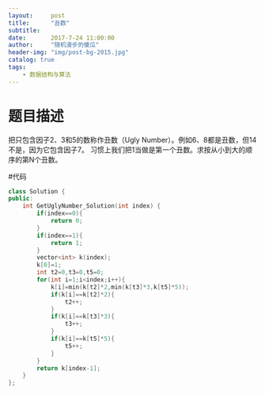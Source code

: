```yaml
---
layout:     post
title:      "丑数"
subtitle:
date:       2017-7-24 11:00:00
author:     "随机漫步的傻瓜"
header-img: "img/post-bg-2015.jpg"
catalog: true
tags:
    - 数据结构与算法
---
```


# 题目描述
把只包含因子2、3和5的数称作丑数（Ugly Number）。例如6、8都是丑数，但14不是，因为它包含因子7。 习惯上我们把1当做是第一个丑数。求按从小到大的顺序的第N个丑数。

#代码

```c++
class Solution {
public:
    int GetUglyNumber_Solution(int index) {
        if(index==0){
            return 0;
        }
        if(index==1){
            return 1;
        }
        vector<int> k(index);
        k[0]=1;
        int t2=0,t3=0,t5=0;
        for(int i=1;i<index;i++){
            k[i]=min(k[t2]*2,min(k[t3]*3,k[t5]*5));
            if(k[i]==k[t2]*2){
                t2++;
            }
            if(k[i]==k[t3]*3){
                t3++;
            }
            if(k[i]==k[t5]*5){
                t5++;
            }
        }
        return k[index-1];
    }
};
```
